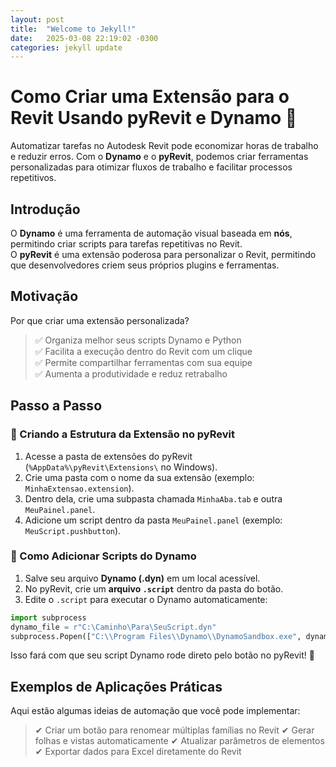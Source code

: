 ```yaml
---
layout: post
title:  "Welcome to Jekyll!"
date:   2025-03-08 22:19:02 -0300
categories: jekyll update
---
```

# Como Criar uma Extensão para o Revit Usando pyRevit e Dynamo 🚀

Automatizar tarefas no Autodesk Revit pode economizar horas de trabalho e reduzir erros. Com o **Dynamo** e o **pyRevit**, podemos criar ferramentas personalizadas para otimizar fluxos de trabalho e facilitar processos repetitivos.

## Introdução  
O **Dynamo** é uma ferramenta de automação visual baseada em **nós**, permitindo criar scripts para tarefas repetitivas no Revit.  
O **pyRevit** é uma extensão poderosa para personalizar o Revit, permitindo que desenvolvedores criem seus próprios plugins e ferramentas.

## Motivação  
Por que criar uma extensão personalizada?  
> ✅ Organiza melhor seus scripts Dynamo e Python  
> ✅ Facilita a execução dentro do Revit com um clique  
> ✅ Permite compartilhar ferramentas com sua equipe  
> ✅ Aumenta a produtividade e reduz retrabalho

## Passo a Passo  

### 🔹 Criando a Estrutura da Extensão no pyRevit  
1. Acesse a pasta de extensões do pyRevit (`%AppData%\pyRevit\Extensions\` no Windows).  
2. Crie uma pasta com o nome da sua extensão (exemplo: `MinhaExtensao.extension`).  
3. Dentro dela, crie uma subpasta chamada `MinhaAba.tab` e outra `MeuPainel.panel`.  
4. Adicione um script dentro da pasta `MeuPainel.panel` (exemplo: `MeuScript.pushbutton`).  

### 🔹 Como Adicionar Scripts do Dynamo  
1. Salve seu arquivo **Dynamo (.dyn)** em um local acessível.  
2. No pyRevit, crie um **arquivo `.script`** dentro da pasta do botão.  
3. Edite o `.script` para executar o Dynamo automaticamente:

```python
import subprocess  
dynamo_file = r"C:\Caminho\Para\SeuScript.dyn"  
subprocess.Popen(["C:\\Program Files\\Dynamo\\DynamoSandbox.exe", dynamo_file])
```

Isso fará com que seu script Dynamo rode direto pelo botão no pyRevit! 🎯

## Exemplos de Aplicações Práticas
Aqui estão algumas ideias de automação que você pode implementar:
  > ✔ Criar um botão para renomear múltiplas famílias no Revit 
  > ✔ Gerar folhas e vistas automaticamente 
  > ✔ Atualizar parâmetros de elementos 
  > ✔ Exportar dados para Excel diretamente do Revit 